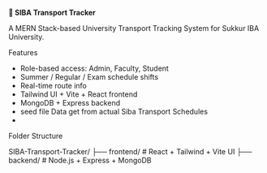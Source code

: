 **🚌 SIBA Transport Tracker**

A MERN Stack-based University Transport Tracking System for Sukkur IBA University.

Features

- Role-based access: Admin, Faculty, Student
- Summer / Regular / Exam schedule shifts
- Real-time route info
- Tailwind UI + Vite + React frontend
- MongoDB + Express backend
- seed file  Data get from actual Siba Transport Schedules
- 

Folder Structure

SIBA-Transport-Tracker/
├── frontend/ # React + Tailwind + Vite UI
├── backend/ # Node.js + Express + MongoDB

